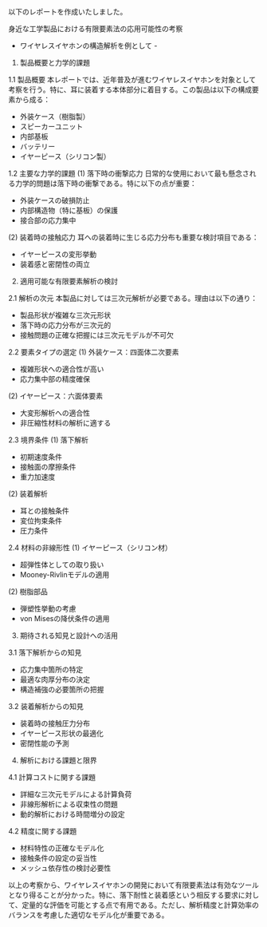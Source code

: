 以下のレポートを作成いたしました。

身近な工学製品における有限要素法の応用可能性の考察
- ワイヤレスイヤホンの構造解析を例として -

1. 製品概要と力学的課題

1.1 製品概要
本レポートでは、近年普及が進むワイヤレスイヤホンを対象として考察を行う。特に、耳に装着する本体部分に着目する。この製品は以下の構成要素から成る：
- 外装ケース（樹脂製）
- スピーカーユニット
- 内部基板
- バッテリー
- イヤーピース（シリコン製）

1.2 主要な力学的課題
(1) 落下時の衝撃応力
日常的な使用において最も懸念される力学的問題は落下時の衝撃である。特に以下の点が重要：
- 外装ケースの破損防止
- 内部構造物（特に基板）の保護
- 接合部の応力集中

(2) 装着時の接触応力
耳への装着時に生じる応力分布も重要な検討項目である：
- イヤーピースの変形挙動
- 装着感と密閉性の両立

2. 適用可能な有限要素解析の検討

2.1 解析の次元
本製品に対しては三次元解析が必要である。理由は以下の通り：
- 製品形状が複雑な三次元形状
- 落下時の応力分布が三次元的
- 接触問題の正確な把握には三次元モデルが不可欠

2.2 要素タイプの選定
(1) 外装ケース：四面体二次要素
- 複雑形状への適合性が高い
- 応力集中部の精度確保

(2) イヤーピース：六面体要素
- 大変形解析への適合性
- 非圧縮性材料の解析に適する

2.3 境界条件
(1) 落下解析
- 初期速度条件
- 接触面の摩擦条件
- 重力加速度

(2) 装着解析
- 耳との接触条件
- 変位拘束条件
- 圧力条件

2.4 材料の非線形性
(1) イヤーピース（シリコン材）
- 超弾性体としての取り扱い
- Mooney-Rivlinモデルの適用

(2) 樹脂部品
- 弾塑性挙動の考慮
- von Misesの降伏条件の適用

3. 期待される知見と設計への活用

3.1 落下解析からの知見
- 応力集中箇所の特定
- 最適な肉厚分布の決定
- 構造補強の必要箇所の把握

3.2 装着解析からの知見
- 装着時の接触圧力分布
- イヤーピース形状の最適化
- 密閉性能の予測

4. 解析における課題と限界

4.1 計算コストに関する課題
- 詳細な三次元モデルによる計算負荷
- 非線形解析による収束性の問題
- 動的解析における時間増分の設定

4.2 精度に関する課題
- 材料特性の正確なモデル化
- 接触条件の設定の妥当性
- メッシュ依存性の検討必要性

以上の考察から、ワイヤレスイヤホンの開発において有限要素法は有効なツールとなり得ることが分かった。特に、落下耐性と装着感という相反する要求に対して、定量的な評価を可能とする点で有用である。ただし、解析精度と計算効率のバランスを考慮した適切なモデル化が重要である。